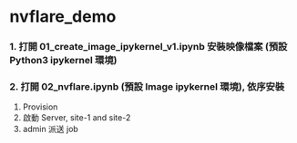 # nvflare_demo
### 1. 打開 01_create_image_ipykernel_v1.ipynb 安裝映像檔案 (預設 Python3 ipykernel 環境)

### 2. 打開 02_nvflare.ipynb  (預設 Image ipykernel 環境), 依序安裝 
1. Provision
2. 啟動 Server, site-1 and site-2
3. admin 派送 job 
